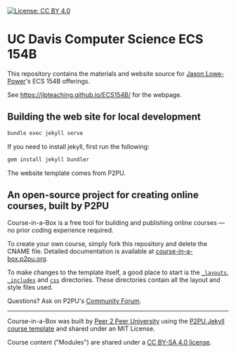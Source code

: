 [![License: CC BY 4.0](https://img.shields.io/badge/License-CC%20BY%204.0-lightgrey.svg)](https://creativecommons.org/licenses/by/4.0/)

# UC Davis Computer Science ECS 154B

This repository contains the materials and website source for [Jason Lowe-Power](https://faculty.engineering.ucdavis.edu/lowepower/)'s ECS 154B offerings.

See <https://jlpteaching.github.io/ECS154B/> for the webpage.

## Building the web site for local development

```sh
bundle exec jekyll serve
```

If you need to install jekyll, first run the following:

```sh
gem install jekyll bundler
```

The website template comes from P2PU.

## An open-source project for creating online courses, built by P2PU

Course-in-a-Box is a free tool for building and publishing online courses — no prior coding experience required.

To create your own course, simply fork this repository and delete the CNAME file. Detailed documentation is available at [course-in-a-box.p2pu.org](https://course-in-a-box.p2pu.org).

To make changes to the template itself, a good place to start is the [`_layouts`](/_layouts), [`_includes`](/_includes) and [`css`](/css) directories. These directories contain all the layout and style files used.

Questions? Ask on P2PU's [Community Forum](https://community.p2pu.org/c/tech/course-in-a-box/78).

---
Course-in-a-Box was built by [Peer 2 Peer University](https://www.p2pu.org) using the [P2PU Jekyll course template](https://github.com/p2pu/jekyll-course-template) and shared under an MIT License.

Course content ("Modules") are shared under a [CC BY-SA 4.0 license](https://creativecommons.org/licenses/by-sa/4.0/).
